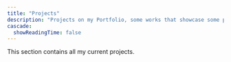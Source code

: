 ```yaml
---
title: "Projects"
description: "Projects on my Portfolio, some works that showcase some professional skill or proof of concept."
cascade:
  showReadingTime: false
---
```

This section contains all my current projects.
